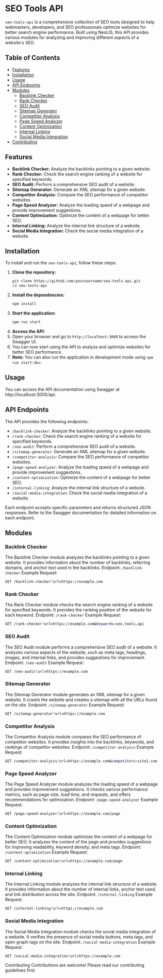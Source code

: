 # SEO Tools API

`seo-tools-api` is a comprehensive collection of SEO tools designed to help webmasters, developers, and SEO professionals optimize websites for better search engine performance. Built using NestJS, this API provides various modules for analyzing and improving different aspects of a website's SEO.

## Table of Contents

- [Features](#features)
- [Installation](#installation)
- [Usage](#usage)
- [API Endpoints](#api-endpoints)
- [Modules](#modules)
    - [Backlink Checker](#backlink-checker)
    - [Rank Checker](#rank-checker)
    - [SEO Audit](#seo-audit)
    - [Sitemap Generator](#sitemap-generator)
    - [Competitor Analysis](#competitor-analysis)
    - [Page Speed Analyzer](#page-speed-analyzer)
    - [Content Optimization](#content-optimization)
    - [Internal Linking](#internal-linking)
    - [Social Media Integration](#social-media-integration)
- [Contributing](#contributing)

## Features

- **Backlink Checker:** Analyze the backlinks pointing to a given website.
- **Rank Checker:** Check the search engine ranking of a website for specified keywords.
- **SEO Audit:** Perform a comprehensive SEO audit of a website.
- **Sitemap Generator:** Generate an XML sitemap for a given website.
- **Competitor Analysis:** Compare the SEO performance of competitor websites.
- **Page Speed Analyzer:** Analyze the loading speed of a webpage and provide improvement suggestions.
- **Content Optimization:** Optimize the content of a webpage for better SEO.
- **Internal Linking:** Analyze the internal link structure of a website.
- **Social Media Integration:** Check the social media integration of a website.

## Installation

To install and run the `seo-tools-api`, follow these steps:

1. **Clone the repository:**
   ```bash
   git clone https://github.com/yourusername/seo-tools-api.git
   cd seo-tools-api
    ```
2. **Install the dependencies:**
    ```bash
    npm install
    ```
3. **Start the application:**
    ```bash
    npm run start
    ```
4. **Access the API:**
5. Open your browser and go to `http://localhost:3000` to access the Swagger UI.
6. You can now start using the API to analyze and optimize websites for better SEO performance.
7. **Note:** You can also run the application in development mode using `npm run start:dev`.

## Usage
You can access the API documentation using Swagger at http://localhost:3000/api.

## API Endpoints
The API provides the following endpoints:
* `/backlink-checker`: Analyze the backlinks pointing to a given website.
* `/rank-checker`: Check the search engine ranking of a website for specified keywords.
* `/seo-audit`: Perform a comprehensive SEO audit of a website.
* `/sitemap-generator`: Generate an XML sitemap for a given website.
* `/competitor-analysis`: Compare the SEO performance of competitor websites.
* `/page-speed-analyzer`: Analyze the loading speed of a webpage and provide improvement suggestions.
* `/content-optimization`: Optimize the content of a webpage for better SEO.
* `/internal-linking`: Analyze the internal link structure of a website.
* `/social-media-integration`: Check the social media integration of a website.

Each endpoint accepts specific parameters and returns structured JSON responses. Refer to the Swagger documentation for detailed information on each endpoint.

## Modules
### Backlink Checker
The Backlink Checker module analyzes the backlinks pointing to a given website. It provides information about the number of backlinks, referring domains, and anchor text used in the backlinks.
Endpoint: `/backlink-checker`
Example Request:
```bash
GET /backlink-checker?url=https://example.com
```
### Rank Checker
The Rank Checker module checks the search engine ranking of a website for specified keywords. It provides the ranking position of the website for each keyword.
Endpoint: `/rank-checker`
Example Request:
```bash
GET /rank-checker?url=https://example.com&keywords=seo,tools,api
```
### SEO Audit
The SEO Audit module performs a comprehensive SEO audit of a website. It analyzes various aspects of the website, such as meta tags, headings, images, and internal links, and provides suggestions for improvement.
Endpoint: `/seo-audit`
Example Request:
```bash
GET /seo-audit?url=https://example.com
```
### Sitemap Generator
The Sitemap Generator module generates an XML sitemap for a given website. It crawls the website and creates a sitemap with all the URLs found on the site.
Endpoint: `/sitemap-generator`
Example Request:
```bash
GET /sitemap-generator?url=https://example.com
```
### Competitor Analysis
The Competitor Analysis module compares the SEO performance of competitor websites. It provides insights into the backlinks, keywords, and rankings of competitor websites.
Endpoint: `/competitor-analysis`
Example Request:
```bash
GET /competitor-analysis?url=https://example.com&competitors=site1.com,site2.com
```
### Page Speed Analyzer
The Page Speed Analyzer module analyzes the loading speed of a webpage and provides improvement suggestions. It checks various performance metrics, such as page size, load time, and requests, and offers recommendations for optimization.
Endpoint: `/page-speed-analyzer`
Example Request:
```bash
GET /page-speed-analyzer?url=https://example.com/page
```
### Content Optimization
The Content Optimization module optimizes the content of a webpage for better SEO. It analyzes the content of the page and provides suggestions for improving readability, keyword density, and meta tags.
Endpoint: `/content-optimization`
Example Request:
```bash
GET /content-optimization?url=https://example.com/page
```
### Internal Linking
The Internal Linking module analyzes the internal link structure of a website. It provides information about the number of internal links, anchor text used, and link distribution across the site.
Endpoint: `/internal-linking`
Example Request:
```bash
GET /internal-linking?url=https://example.com
```
### Social Media Integration
The Social Media Integration module checks the social media integration of a website. It verifies the presence of social media buttons, meta tags, and open graph tags on the site.
Endpoint: `/social-media-integration`
Example Request:
```bash
GET /social-media-integration?url=https://example.com
```
Contributing
Contributions are welcome! Please read our contributing guidelines first.


